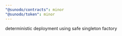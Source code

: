 ```yaml
---
"@sunodo/contracts": minor
"@sunodo/token": minor
---
```


deterministic deployment using safe singleton factory
